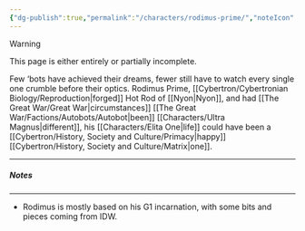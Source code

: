 ```yaml
---
{"dg-publish":true,"permalink":"/characters/rodimus-prime/","noteIcon":"default"}
---
```


>[!warning] 
>This page is either entirely or partially incomplete. 

Few ‘bots have achieved their dreams, fewer still have to watch every single one crumble before their optics. Rodimus Prime, [[Cybertron/Cybertronian Biology/Reproduction\|forged]] Hot Rod of [[Nyon\|Nyon]], and had [[The Great War/Great War\|circumstances]] [[The Great War/Factions/Autobots/Autobot\|been]] [[Characters/Ultra Magnus\|different]], his [[Characters/Elita One\|life]] could have been a [[Cybertron/History, Society and Culture/Primacy\|happy]] [[Cybertron/History, Society and Culture/Matrix\|one]].  

---

##### Notes
---
- Rodimus is mostly based on his G1 incarnation, with some bits and pieces coming from IDW. 